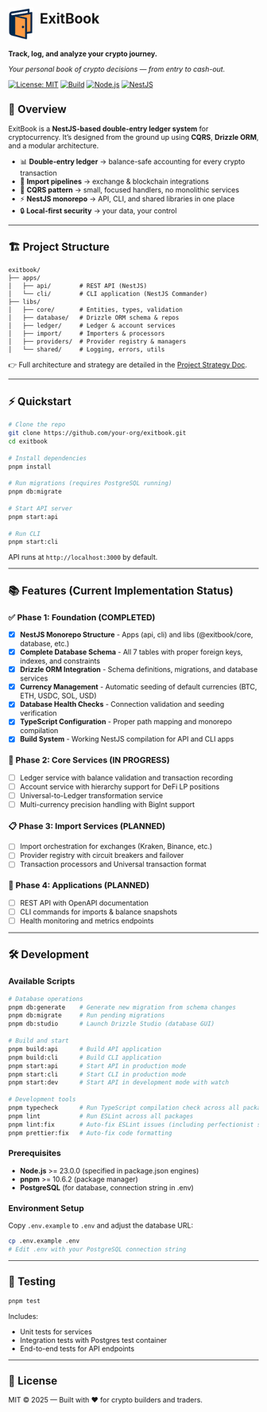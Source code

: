 # <img src="./docs/assets/images/exitbook-brand.png" alt="ExitBook" width="50" align="middle"/><span>&nbsp;&nbsp;</span>ExitBook

**Track, log, and analyze your crypto journey.**

_Your personal book of crypto decisions — from entry to cash-out._

[![License: MIT](https://img.shields.io/badge/License-MIT-green.svg)](LICENSE)
[![Build](https://img.shields.io/github/actions/workflow/status/your-org/exitbook/ci.yml?branch=main)](https://github.com/your-org/exitbook/actions)
[![Node.js](https://img.shields.io/badge/node-%3E%3D23-blue.svg)](https://nodejs.org)
[![NestJS](https://img.shields.io/badge/built%20with-NestJS-red.svg)](https://nestjs.com)

## 🚀 Overview

ExitBook is a **NestJS-based double-entry ledger system** for cryptocurrency.
It’s designed from the ground up using **CQRS**, **Drizzle ORM**, and a modular architecture.

- 📊 **Double-entry ledger** → balance-safe accounting for every crypto transaction
- 🔗 **Import pipelines** → exchange & blockchain integrations
- 🧩 **CQRS pattern** → small, focused handlers, no monolithic services
- ⚡ **NestJS monorepo** → API, CLI, and shared libraries in one place
- 🔒 **Local-first security** → your data, your control

---

## 🏗 Project Structure

```
exitbook/
├── apps/
│   ├── api/        # REST API (NestJS)
│   └── cli/        # CLI application (NestJS Commander)
├── libs/
│   ├── core/       # Entities, types, validation
│   ├── database/   # Drizzle ORM schema & repos
│   ├── ledger/     # Ledger & account services
│   ├── import/     # Importers & processors
│   ├── providers/  # Provider registry & managers
│   └── shared/     # Logging, errors, utils
```

👉 Full architecture and strategy are detailed in the [Project Strategy Doc](docs/architecture/future-v2/project-strategy.md).

---

## ⚡ Quickstart

```bash
# Clone the repo
git clone https://github.com/your-org/exitbook.git
cd exitbook

# Install dependencies
pnpm install

# Run migrations (requires PostgreSQL running)
pnpm db:migrate

# Start API server
pnpm start:api

# Run CLI
pnpm start:cli
```

API runs at `http://localhost:3000` by default.

---

## 📚 Features (Current Implementation Status)

### ✅ Phase 1: Foundation (COMPLETED)
- [x] **NestJS Monorepo Structure** - Apps (api, cli) and libs (@exitbook/core, database, etc.)
- [x] **Complete Database Schema** - All 7 tables with proper foreign keys, indexes, and constraints
- [x] **Drizzle ORM Integration** - Schema definitions, migrations, and database services
- [x] **Currency Management** - Automatic seeding of default currencies (BTC, ETH, USDC, SOL, USD)
- [x] **Database Health Checks** - Connection validation and seeding verification
- [x] **TypeScript Configuration** - Proper path mapping and monorepo compilation
- [x] **Build System** - Working NestJS compilation for API and CLI apps

### 🚧 Phase 2: Core Services (IN PROGRESS)
- [ ] Ledger service with balance validation and transaction recording
- [ ] Account service with hierarchy support for DeFi LP positions  
- [ ] Universal-to-Ledger transformation service
- [ ] Multi-currency precision handling with BigInt support

### 📋 Phase 3: Import Services (PLANNED)
- [ ] Import orchestration for exchanges (Kraken, Binance, etc.)
- [ ] Provider registry with circuit breakers and failover
- [ ] Transaction processors and Universal transaction format

### 🎯 Phase 4: Applications (PLANNED)
- [ ] REST API with OpenAPI documentation
- [ ] CLI commands for imports & balance snapshots  
- [ ] Health monitoring and metrics endpoints

---

## 🛠 Development

### Available Scripts

```bash
# Database operations
pnpm db:generate    # Generate new migration from schema changes  
pnpm db:migrate     # Run pending migrations
pnpm db:studio      # Launch Drizzle Studio (database GUI)

# Build and start
pnpm build:api      # Build API application
pnpm build:cli      # Build CLI application  
pnpm start:api      # Start API in production mode
pnpm start:cli      # Start CLI in production mode
pnpm start:dev      # Start API in development mode with watch

# Development tools
pnpm typecheck      # Run TypeScript compilation check across all packages
pnpm lint           # Run ESLint across all packages
pnpm lint:fix       # Auto-fix ESLint issues (including perfectionist sorting)
pnpm prettier:fix   # Auto-fix code formatting
```

### Prerequisites

- **Node.js** >= 23.0.0 (specified in package.json engines)
- **pnpm** >= 10.6.2 (package manager)
- **PostgreSQL** (for database, connection string in .env)

### Environment Setup

Copy `.env.example` to `.env` and adjust the database URL:

```bash
cp .env.example .env
# Edit .env with your PostgreSQL connection string
```

---

## 🧪 Testing

```bash
pnpm test
```

Includes:

- Unit tests for services
- Integration tests with Postgres test container
- End-to-end tests for API endpoints

---

## 📜 License

MIT © 2025 — Built with ❤️ for crypto builders and traders.
